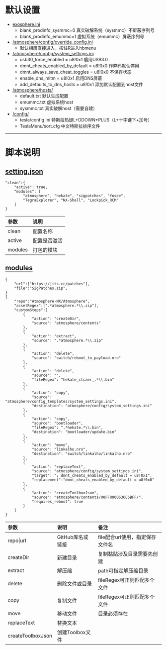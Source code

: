 # 默认设置

- [exosphere.ini](https://github.com/qhq/DeepSea/blob/custom/assets/exosphere.ini)
  - blank_prodinfo_sysmmc=0 真实破解系统（sysmmc）不屏蔽序列号
  - blank_prodinfo_emummc=1 虚拟系统（emummc）屏蔽序列号
- [/atmosphere/config/override_config.ini](https://github.com/qhq/DeepSea/blob/custom/assets/atmosphere/config/override_config.ini)
  - 默认相册直接进入，按住R进入hbmenu
- [/atmosphere/config/system_settings.ini](https://github.com/qhq/DeepSea/blob/custom/assets/atmosphere/config/system_settings.ini)
  - usb30_force_enabled = u8!0x1 启用USB3.0
  - dmnt_cheats_enabled_by_default = u8!0x0 作弊码默认停用
  - dmnt_always_save_cheat_toggles = u8!0x0 不保存状态
  - enable_dns_mitm = u8!0x1 启用DNS屏蔽
  - add_defaults_to_dns_hosts = u8!0x1 添加默认配置到host文件
- [/atmosphere/hosts/](https://github.com/qhq/DeepSea/blob/custom/assets/atmosphere/hosts)
  - default.txt 默认生成配置
  - emummc.txt 虚拟系统host
  - sysmmc.txt   真实破解host（需要自建）
- [/config/](https://github.com/qhq/DeepSea/blob/custom/assets/config)
  - tesla/config.ini 特斯拉热键L+DDOWN+PLUS（L+十字键下+加号）
  - TeslaMenu/sort.cfg 中文特斯拉排序文件

---

# 脚本说明

## [setting.json](https://github.com/qhq/DeepSea/blob/custom/src/settings.json)

```
"clean":{
    "active": true,
    "modules": [
        "atmosphere", "hekate", "sigpatches", "fusee",
        "TegraExplorer", "NX-Shell", "Lockpick_RCM"
    ]
}
```

|参数|说明|
|:-|:-|
|clean|配置名称|
|active|配置是否激活|
|modules|打包的模块|

## [modules](https://github.com/qhq/DeepSea/tree/custom/src/modules)

```
{
    "url":["https://jits.cc/patches"],
    "file":"SigPatches.zip",
}
{
    "repo":"Atmosphere-NX/Atmosphere",
    "assetRegex":[".*atmosphere.*\\.zip"],
    "customSteps":[
        {
            "action": "createDir",
            "source": "atmosphere/contents"
        },
        {
            "action": "extract",
            "source": ".*atmosphere.*\\.zip"
        },
        {
            "action": "delete",
            "source": "switch/reboot_to_payload.nro"
        },
        {
            "action": "delete",
            "source": "",
            "fileRegex": "hekate_ctcaer_.*\\.bin"
        },
        {
            "action": "copy",
            "source": "atmosphere/config_templates/system_settings.ini",
            "destination": "atmosphere/config/system_settings.ini"
        },
        {
            "action": "copy",
            "source": "bootloader",
            "fileRegex": ".*hekate.*\\.bin",
            "destination": "bootloader/update.bin"
        },
        {
            "action": "move",
            "source": "linkalho.nro",
            "destination": "switch/linkalho/linkalho.nro"
        },
        {
            "action": "replaceText",
            "source": "atmosphere/config/system_settings.ini",
            "target": "; dmnt_cheats_enabled_by_default = u8!0x1",
            "replacement":"dmnt_cheats_enabled_by_default = u8!0x0"
        },
        {
            "action": "createToolboxJson",
            "source": "atmosphere/contents/00FF0000636C6BFF/",
            "requires_reboot": true
        }
    ]
}
```

|参数|说明|备注|
|:-|:-|:-|
|repo\|url|GitHub库名或链接|file配合url使用，指定保存文件名|
|createDir|新建目录|复制黏贴涉及目录需要先创建|
|extract|解压缩|path可指定解压缩目录|
|delete|删除文件或目录|fileRegex可正则匹配多个文件|
|copy|复制文件|fileRegex可正则匹配多个文件|
|move|移动文件|目录必须存在|
|replaceText|替换文本||
|createToolboxJson|创建Toolbox文件||
